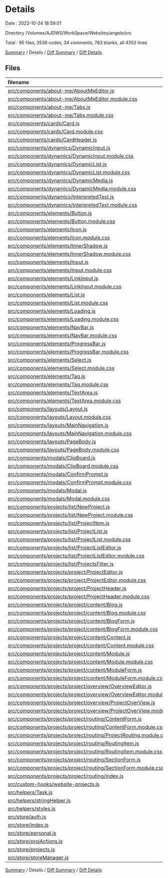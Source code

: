 # Details

Date : 2022-10-24 18:59:01

Directory /Volumes/AJDWS/WorkSpace/Websites/angelo/src

Total : 95 files,  3536 codes, 34 comments, 783 blanks, all 4353 lines

[Summary](results.md) / Details / [Diff Summary](diff.md) / [Diff Details](diff-details.md)

## Files
| filename | language | code | comment | blank | total |
| :--- | :--- | ---: | ---: | ---: | ---: |
| [src/components/about-me/AboutMeEditor.js](/src/components/about-me/AboutMeEditor.js) | JavaScript | 5 | 0 | 3 | 8 |
| [src/components/about-me/AboutMeEditor.module.css](/src/components/about-me/AboutMeEditor.module.css) | CSS | 0 | 0 | 1 | 1 |
| [src/components/about-me/Tabs.js](/src/components/about-me/Tabs.js) | JavaScript | 31 | 0 | 7 | 38 |
| [src/components/about-me/Tabs.module.css](/src/components/about-me/Tabs.module.css) | CSS | 26 | 0 | 4 | 30 |
| [src/components/cards/Card.js](/src/components/cards/Card.js) | JavaScript | 12 | 0 | 4 | 16 |
| [src/components/cards/Card.module.css](/src/components/cards/Card.module.css) | CSS | 32 | 2 | 8 | 42 |
| [src/components/cards/CardHeader.js](/src/components/cards/CardHeader.js) | JavaScript | 22 | 0 | 6 | 28 |
| [src/components/dynamics/DynamicInput.js](/src/components/dynamics/DynamicInput.js) | JavaScript | 77 | 0 | 14 | 91 |
| [src/components/dynamics/DynamicInput.module.css](/src/components/dynamics/DynamicInput.module.css) | CSS | 16 | 0 | 5 | 21 |
| [src/components/dynamics/DynamicList.js](/src/components/dynamics/DynamicList.js) | JavaScript | 87 | 0 | 20 | 107 |
| [src/components/dynamics/DynamicList.module.css](/src/components/dynamics/DynamicList.module.css) | CSS | 19 | 0 | 3 | 22 |
| [src/components/dynamics/DynamicMedia.js](/src/components/dynamics/DynamicMedia.js) | JavaScript | 14 | 0 | 7 | 21 |
| [src/components/dynamics/DynamicMedia.module.css](/src/components/dynamics/DynamicMedia.module.css) | CSS | 0 | 0 | 1 | 1 |
| [src/components/dynamics/InterpretedText.js](/src/components/dynamics/InterpretedText.js) | JavaScript | 66 | 0 | 13 | 79 |
| [src/components/dynamics/InterpretedText.module.css](/src/components/dynamics/InterpretedText.module.css) | CSS | 6 | 0 | 1 | 7 |
| [src/components/elements/Button.js](/src/components/elements/Button.js) | JavaScript | 12 | 0 | 4 | 16 |
| [src/components/elements/Button.module.css](/src/components/elements/Button.module.css) | CSS | 79 | 0 | 18 | 97 |
| [src/components/elements/Icon.js](/src/components/elements/Icon.js) | JavaScript | 15 | 0 | 6 | 21 |
| [src/components/elements/Icon.module.css](/src/components/elements/Icon.module.css) | CSS | 3 | 0 | 1 | 4 |
| [src/components/elements/InnerShadow.js](/src/components/elements/InnerShadow.js) | JavaScript | 8 | 1 | 3 | 12 |
| [src/components/elements/InnerShadow.module.css](/src/components/elements/InnerShadow.module.css) | CSS | 10 | 1 | 1 | 12 |
| [src/components/elements/Input.js](/src/components/elements/Input.js) | JavaScript | 12 | 0 | 5 | 17 |
| [src/components/elements/Input.module.css](/src/components/elements/Input.module.css) | CSS | 24 | 0 | 8 | 32 |
| [src/components/elements/LinkInput.js](/src/components/elements/LinkInput.js) | JavaScript | 46 | 0 | 9 | 55 |
| [src/components/elements/LinkInput.module.css](/src/components/elements/LinkInput.module.css) | CSS | 5 | 0 | 1 | 6 |
| [src/components/elements/List.js](/src/components/elements/List.js) | JavaScript | 8 | 0 | 3 | 11 |
| [src/components/elements/List.module.css](/src/components/elements/List.module.css) | CSS | 7 | 0 | 2 | 9 |
| [src/components/elements/Loading.js](/src/components/elements/Loading.js) | JavaScript | 5 | 0 | 2 | 7 |
| [src/components/elements/Loading.module.css](/src/components/elements/Loading.module.css) | CSS | 16 | 0 | 6 | 22 |
| [src/components/elements/NavBar.js](/src/components/elements/NavBar.js) | JavaScript | 39 | 0 | 8 | 47 |
| [src/components/elements/NavBar.module.css](/src/components/elements/NavBar.module.css) | CSS | 71 | 1 | 17 | 89 |
| [src/components/elements/ProgressBar.js](/src/components/elements/ProgressBar.js) | JavaScript | 14 | 0 | 5 | 19 |
| [src/components/elements/ProgressBar.module.css](/src/components/elements/ProgressBar.module.css) | CSS | 19 | 0 | 6 | 25 |
| [src/components/elements/Select.js](/src/components/elements/Select.js) | JavaScript | 12 | 0 | 4 | 16 |
| [src/components/elements/Select.module.css](/src/components/elements/Select.module.css) | CSS | 26 | 0 | 6 | 32 |
| [src/components/elements/Tag.js](/src/components/elements/Tag.js) | JavaScript | 5 | 0 | 3 | 8 |
| [src/components/elements/Tag.module.css](/src/components/elements/Tag.module.css) | CSS | 9 | 0 | 3 | 12 |
| [src/components/elements/TextArea.js](/src/components/elements/TextArea.js) | JavaScript | 12 | 0 | 4 | 16 |
| [src/components/elements/TextArea.module.css](/src/components/elements/TextArea.module.css) | CSS | 23 | 0 | 8 | 31 |
| [src/components/layouts/Layout.js](/src/components/layouts/Layout.js) | JavaScript | 12 | 0 | 4 | 16 |
| [src/components/layouts/Layout.module.css](/src/components/layouts/Layout.module.css) | CSS | 5 | 0 | 2 | 7 |
| [src/components/layouts/MainNavigation.js](/src/components/layouts/MainNavigation.js) | JavaScript | 102 | 2 | 19 | 123 |
| [src/components/layouts/MainNavigation.module.css](/src/components/layouts/MainNavigation.module.css) | CSS | 38 | 0 | 9 | 47 |
| [src/components/layouts/PageBody.js](/src/components/layouts/PageBody.js) | JavaScript | 5 | 0 | 2 | 7 |
| [src/components/layouts/PageBody.module.css](/src/components/layouts/PageBody.module.css) | CSS | 9 | 0 | 6 | 15 |
| [src/components/modals/ClipBoard.js](/src/components/modals/ClipBoard.js) | JavaScript | 31 | 0 | 7 | 38 |
| [src/components/modals/ClipBoard.module.css](/src/components/modals/ClipBoard.module.css) | CSS | 27 | 0 | 7 | 34 |
| [src/components/modals/ConfirmPrompt.js](/src/components/modals/ConfirmPrompt.js) | JavaScript | 41 | 0 | 7 | 48 |
| [src/components/modals/ConfirmPrompt.module.css](/src/components/modals/ConfirmPrompt.module.css) | CSS | 20 | 0 | 6 | 26 |
| [src/components/modals/Modal.js](/src/components/modals/Modal.js) | JavaScript | 19 | 0 | 4 | 23 |
| [src/components/modals/Modal.module.css](/src/components/modals/Modal.module.css) | CSS | 25 | 0 | 4 | 29 |
| [src/components/projects/list/NewProject.js](/src/components/projects/list/NewProject.js) | JavaScript | 121 | 0 | 20 | 141 |
| [src/components/projects/list/NewProject.module.css](/src/components/projects/list/NewProject.module.css) | CSS | 41 | 0 | 8 | 49 |
| [src/components/projects/list/ProjectItem.js](/src/components/projects/list/ProjectItem.js) | JavaScript | 72 | 0 | 12 | 84 |
| [src/components/projects/list/ProjectList.js](/src/components/projects/list/ProjectList.js) | JavaScript | 27 | 0 | 8 | 35 |
| [src/components/projects/list/ProjectList.module.css](/src/components/projects/list/ProjectList.module.css) | CSS | 71 | 2 | 15 | 88 |
| [src/components/projects/list/ProjectListEditor.js](/src/components/projects/list/ProjectListEditor.js) | JavaScript | 84 | 2 | 19 | 105 |
| [src/components/projects/list/ProjectListEditor.module.css](/src/components/projects/list/ProjectListEditor.module.css) | CSS | 13 | 0 | 2 | 15 |
| [src/components/projects/list/ProjectsFilter.js](/src/components/projects/list/ProjectsFilter.js) | JavaScript | 4 | 0 | 2 | 6 |
| [src/components/projects/project/ProjectEditor.js](/src/components/projects/project/ProjectEditor.js) | JavaScript | 64 | 0 | 11 | 75 |
| [src/components/projects/project/ProjectEditor.module.css](/src/components/projects/project/ProjectEditor.module.css) | CSS | 13 | 0 | 4 | 17 |
| [src/components/projects/project/ProjectHeader.js](/src/components/projects/project/ProjectHeader.js) | JavaScript | 19 | 0 | 4 | 23 |
| [src/components/projects/project/ProjectHeader.module.css](/src/components/projects/project/ProjectHeader.module.css) | CSS | 8 | 0 | 1 | 9 |
| [src/components/projects/project/content/Blog.js](/src/components/projects/project/content/Blog.js) | JavaScript | 79 | 0 | 17 | 96 |
| [src/components/projects/project/content/Blog.module.css](/src/components/projects/project/content/Blog.module.css) | CSS | 62 | 1 | 14 | 77 |
| [src/components/projects/project/content/BlogForm.js](/src/components/projects/project/content/BlogForm.js) | JavaScript | 82 | 0 | 20 | 102 |
| [src/components/projects/project/content/BlogForm.module.css](/src/components/projects/project/content/BlogForm.module.css) | CSS | 28 | 0 | 6 | 34 |
| [src/components/projects/project/content/Content.js](/src/components/projects/project/content/Content.js) | JavaScript | 23 | 0 | 10 | 33 |
| [src/components/projects/project/content/Content.module.css](/src/components/projects/project/content/Content.module.css) | CSS | 5 | 0 | 1 | 6 |
| [src/components/projects/project/content/Module.js](/src/components/projects/project/content/Module.js) | JavaScript | 33 | 0 | 6 | 39 |
| [src/components/projects/project/content/Module.module.css](/src/components/projects/project/content/Module.module.css) | CSS | 3 | 0 | 1 | 4 |
| [src/components/projects/project/content/ModuleForm.js](/src/components/projects/project/content/ModuleForm.js) | JavaScript | 17 | 0 | 4 | 21 |
| [src/components/projects/project/content/ModuleForm.module.css](/src/components/projects/project/content/ModuleForm.module.css) | CSS | 0 | 0 | 1 | 1 |
| [src/components/projects/project/overview/OverviewEditor.js](/src/components/projects/project/overview/OverviewEditor.js) | JavaScript | 127 | 0 | 22 | 149 |
| [src/components/projects/project/overview/OverviewEditor.module.css](/src/components/projects/project/overview/OverviewEditor.module.css) | CSS | 44 | 0 | 9 | 53 |
| [src/components/projects/project/overview/ProjectOverView.js](/src/components/projects/project/overview/ProjectOverView.js) | JavaScript | 87 | 0 | 16 | 103 |
| [src/components/projects/project/overview/ProjectOverView.module.css](/src/components/projects/project/overview/ProjectOverView.module.css) | CSS | 113 | 0 | 22 | 135 |
| [src/components/projects/project/routing/ContentForm.js](/src/components/projects/project/routing/ContentForm.js) | JavaScript | 103 | 0 | 18 | 121 |
| [src/components/projects/project/routing/ContentForm.module.css](/src/components/projects/project/routing/ContentForm.module.css) | CSS | 29 | 0 | 8 | 37 |
| [src/components/projects/project/routing/ProjectRouting.module.css](/src/components/projects/project/routing/ProjectRouting.module.css) | CSS | 57 | 3 | 11 | 71 |
| [src/components/projects/project/routing/RoutingItem.js](/src/components/projects/project/routing/RoutingItem.js) | JavaScript | 170 | 9 | 27 | 206 |
| [src/components/projects/project/routing/RoutingItem.module.css](/src/components/projects/project/routing/RoutingItem.module.css) | CSS | 71 | 8 | 14 | 93 |
| [src/components/projects/project/routing/SectionForm.js](/src/components/projects/project/routing/SectionForm.js) | JavaScript | 87 | 0 | 17 | 104 |
| [src/components/projects/project/routing/SectionForm.module.css](/src/components/projects/project/routing/SectionForm.module.css) | CSS | 16 | 0 | 3 | 19 |
| [src/components/projects/project/routing/index.js](/src/components/projects/project/routing/index.js) | JavaScript | 160 | 0 | 36 | 196 |
| [src/custom-hooks/website-projects.js](/src/custom-hooks/website-projects.js) | JavaScript | 31 | 0 | 9 | 40 |
| [src/helpers/Task.js](/src/helpers/Task.js) | JavaScript | 5 | 0 | 1 | 6 |
| [src/helpers/stringHelper.js](/src/helpers/stringHelper.js) | JavaScript | 24 | 0 | 5 | 29 |
| [src/helpers/styles.js](/src/helpers/styles.js) | JavaScript | 9 | 0 | 4 | 13 |
| [src/store/auth.js](/src/store/auth.js) | JavaScript | 59 | 0 | 13 | 72 |
| [src/store/index.js](/src/store/index.js) | JavaScript | 12 | 0 | 3 | 15 |
| [src/store/personal.js](/src/store/personal.js) | JavaScript | 13 | 0 | 5 | 18 |
| [src/store/projActions.js](/src/store/projActions.js) | JavaScript | 116 | 1 | 23 | 140 |
| [src/store/projects.js](/src/store/projects.js) | JavaScript | 94 | 0 | 20 | 114 |
| [src/store/storeManager.js](/src/store/storeManager.js) | JavaScript | 13 | 1 | 4 | 18 |

[Summary](results.md) / Details / [Diff Summary](diff.md) / [Diff Details](diff-details.md)